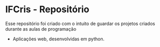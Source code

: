 # IFCris - Repositório

Esse repositório foi criado com o intuito de guardar os projetos criados durante as aulas de programação

  - Aplicações web, desenvolvidas em python.
